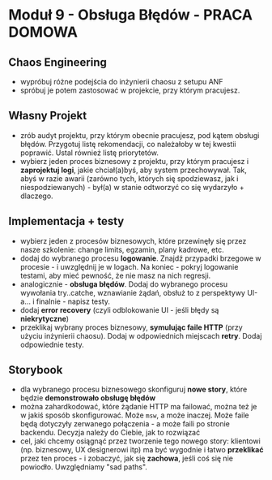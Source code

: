 # Moduł 9 - Obsługa Błędów - PRACA DOMOWA

## Chaos Engineering

- wypróbuj różne podejścia do inżynierii chaosu z setupu ANF
- spróbuj je potem zastosować w projekcie, przy którym pracujesz.

## Własny Projekt

- zrób audyt projektu, przy którym obecnie pracujesz, pod kątem obsługi błędów. Przygotuj listę rekomendacji, co należałoby w tej kwestii poprawić. Ustal również listę priorytetów.
- wybierz jeden proces biznesowy z projektu, przy którym pracujesz i **zaprojektuj logi**, jakie chciał(a)byś, aby system przechowywał. Tak, abyś w razie awarii (zarówno tych, których się spodziewasz, jak i niespodziewanych) - był(a) w stanie odtworzyć co się wydarzyło + dlaczego.

## Implementacja + testy

- wybierz jeden z procesów biznesowych, które przewinęły się przez nasze szkolenie: change limits, egzamin, plany kadrowe, etc.
- dodaj do wybranego procesu **logowanie**. Znajdź przypadki brzegowe w procesie - i uwzględnij je w logach. Na koniec - pokryj logowanie testami, aby mieć pewność, że nie masz na nich regresji.
- analogicznie - **obsługa błędów**. Dodaj do wybranego procesu wywołania try..catche, wznawianie żądań, obsłuż to z perspektywy UI-a… i finalnie - napisz testy.
- dodaj **error recovery** (czyli odblokowanie UI - jeśli błędy są **niekrytyczne**)
- przeklikaj wybrany proces biznesowy, **symulując faile HTTP** (przy użyciu inżynierii chaosu). Dodaj w odpowiednich miejscach **retry**. Dodaj odpowiednie testy.

## Storybook

- dla wybranego procesu biznesowego skonfiguruj **nowe story**, które będzie **demonstrowało obsługę błędów**
- można zahardkodować, które żądanie HTTP ma failować, można też je w jakiś sposób skonfigurować. Może `msw`, a może inaczej. Może faile będą dotyczyły zerwanego połączenia - a może faili po stronie backendu. Decyzja należy do Ciebie, jak to rozwiązać
- cel, jaki chcemy osiągnąć przez tworzenie tego nowego story: klientowi (np. biznesowy, UX designerowi itp) ma być wygodnie i łatwo **przeklikać** przez ten proces - i zobaczyć, jak się **zachowa**, jeśli coś się nie powiodło. Uwzględniamy "sad paths".
